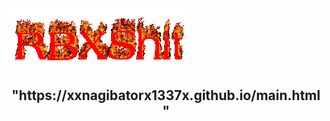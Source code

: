 <!DOCTYPE html>
<html lang="en">
<html>
   <head>
      <meta charset="UTF-8">
      
   
   </head>
   <body>
	<img src="images/cooltext433374044286232.gif" is the best old roblox laucnher
	<img src="images/ЛЛЛЛЛЛЛЛЛЛ.PNG" class="img2">
     <div align="center" class="content">

   <h2> "https://xxnagibatorx1337x.github.io/main.html" </h2>
